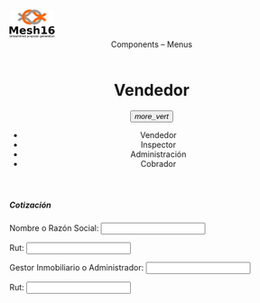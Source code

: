 <html>
<head>
<h1><title>Vendedor</title></h1>
      <link rel="stylesheet" href="https://storage.googleapis.com/code.getmdl.io/1.0.6/material.indigo-pink.min.css">
      <script src="https://storage.googleapis.com/code.getmdl.io/1.0.6/material.min.js"></script>
      <link rel="stylesheet" href="https://fonts.googleapis.com/icon?family=Material+Icons">
    </head>
  <div id="page">
  <div id="header">
  <div id="logo">
	<span class="android-mobile-title mdl-layout-title">
  <img class="android-logo-image" src="g4357.png" style="width:80px;height:50px">
</span>
	</div>
	<td>
	 <header>
  <div class="header-wrapper">
    <div class="header-title">      <span class="section-title">Components</span>
      <span class="chapter-title"><span class="title-separator">–</span> Menus</span>
        </div>
  </div>

</header>
      <div class=”mdl-layout mdl-js-layout”>
    <header class=”mdl-layout__header”>
    <div class=”mdl-layout-icon”></div>
                <div class="bar">   
                 <div class=”mdl-layout__header-row”>
            <span class=”mdl-layout__title”><center><h1>Vendedor</h1></center></span>
            <div class="nav-wrapper container">
            <button id="demo_menu-lower-rigth" class="mdl-button mdl-js-button mdl-button--icon" data-upgraded=",MaterialButton">
               <i class="material-icons">more_vert</i>
            </button>
            <ul class="mdl-menu mdl-menu--bottom-left mdl-js-menu mdl-js-ripple-effect"   for="demo_menu-lower-left">
               <li class="mdl-menu__item">Vendedor</li>
               <li disable class="mdl-menu__item">Inspector</li>
               <li disable class="mdl-menu__item">Administración</li> 
               <li disable class="mdl-menu__item">Cobrador</li>  
            </ul>        
         </div>
         <div class="background"></div>
      </div>
    </header>
</div>
   </td>
<script src="http://ajax.googleapis.com/ajax/libs/angularjs/1.4.8/angular.min.js"></script>
<body>
<div ng-app="">
<p><h5>Cotizaci&oacute;n</h5></p>
<p>Nombre o Raz&oacute;n Social: <input type="text" ng-model="Nombre o Raz&oacute;n Social"></p>
<p ng-bind="Nombre o Raz&oacute;n Social"></p>
<p>Rut: <input type="text" ng-model="RutRaz&oacute;n Social"></p>
<p ng-bind="RutRaz&oacute;n Social"></p>
<p>Gestor Inmobiliario o Administrador: <input type="text" ng-model="Gestor Inmobiliario o Administrador"></p>
<p ng-bind="Gestor Inmobiliario o Administrador"></p>
<p>Rut: <input type="text" ng-model="RutAdministrador"></p>
<p ng-bind="RutAdministrador"></p>

</div>

</body>
</html>
